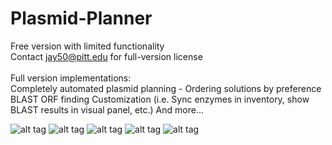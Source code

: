 # Plasmid-Planner
Free version with limited functionality
<br>
Contact jay50@pitt.edu for full-version license
<br>
<br>
Full version implementations:
<br>
      Completely automated plasmid planning - Ordering solutions by preference
      BLAST
      ORF finding
      Customization (i.e. Sync enzymes in inventory, show BLAST results in visual panel, etc.)
      And more...

![alt tag](https://github.com/Jaewan-Yun/PlasmidPlanner/blob/master/pic/1.png)
![alt tag](https://github.com/Jaewan-Yun/PlasmidPlanner/blob/master/pic/2.png)
![alt tag](https://github.com/Jaewan-Yun/PlasmidPlanner/blob/master/pic/3.png)
![alt tag](https://github.com/Jaewan-Yun/PlasmidPlanner/blob/master/pic/4.png)
![alt tag](https://github.com/Jaewan-Yun/PlasmidPlanner/blob/master/pic/5.png)
